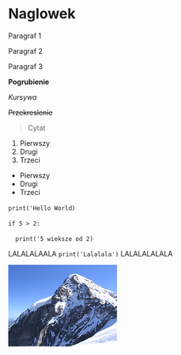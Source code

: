 # Naglowek

Paragraf 1

Paragraf 2

Paragraf 3

**Pogrubienie**

*Kursywa*

~~Przekreslenie~~
>Cytat

1. Pierwszy
2. Drugi
3. Trzeci

* Pierwszy
* Drugi
* Trzeci


``print('Hello World)``

``if 5 > 2:``

``  print('5 wieksze od 2)``


LALALALAALA `print('Lalalala')` LALALALALALA

![Gora](obrazek.jpg "Gorka")


